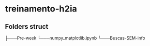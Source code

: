 # treinamento-h2ia

## Folders struct
├───Pre-week
    └───numpy_matplotlib.ipynb
└───Buscas-SEM-info